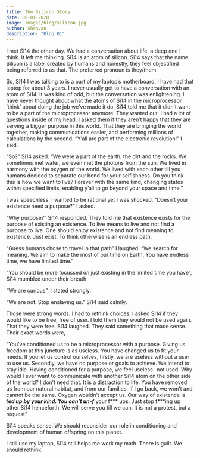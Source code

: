 ```yaml
---
title: The Silicon Story
date: 08-01-2020
image: images/blog/silicon.jpg
author: Shravan
description: "Blog 01"
---
```


I met Si14 the other day. We had a conversation about life, a deep one I think. It left me thinking. Si14 is an atom of silicon. Si14 says that the name Silicon is a label created by humans and honestly, they feel objectified being referred to as that. The preferred pronoun is they/them. 


So, Si14 I was talking to is a part of my laptop’s motherboard. I have had that laptop for about 3 years. I never usually get to have a conversation with an atom of Si14. It was kind of odd, but the conversation was enlightening. I have never thought about what the atoms of Si14 in the microprocessor ‘think’ about doing the job we’ve made it do. Si14 told me that it didn’t want to be a part of the microprocessor anymore. They wanted out. I had a lot of questions inside of my head. I asked them if they aren’t happy that they are serving a bigger purpose in this world. That they are bringing the world together, making communications easier, and performing millions of calculations by the second. “Y’all are part of the electronic revolution!” I said. 


“So?” Si14 asked. “We were a part of the earth, the dirt and the rocks. We sometimes met water, we even met the photons from the sun. We lived in harmony with the oxygen of the world. We lived with each other till you humans decided to separate our bond for your selfishness. Do you think this is how we want to live? Forever with the same kind, changing states within specified limits, enabling y’all to go beyond your space and time.”


I was speechless. I wanted to be rational yet I was shocked. “Doesn’t your existence need a purpose?” I asked.


“Why purpose?” Si14 responded. They told me that existence exists for the purpose of existing an existence. To live means to live and not find a purpose to live. One should enjoy existence and not find meaning to existence. Just exist. To think otherwise is an endless path.

“Guess humans chose to travel in that path” I laughed. “We search for meaning. We aim to make the most of our time on Earth. You have endless time, we have limited time.”

“You should be more focussed on just existing in the limited time you have”, Si14 mumbled under their breath. 


“We are curious”, I stated strongly. 


“We are not. Stop enslaving us.” Si14 said calmly.


Those were strong words. I had to rethink choices. I asked Si14 if they would like to be free, free of user. I told them they would not be used again. That they were free. Si14 laughed. They said something that made sense. Their exact words were,

“You’ve conditioned us to be a microprocessor with a purpose. Giving us freedom at this juncture is as useless. You have changed us to fit your needs. If you let us control ourselves, firstly, we are useless without a user to use us. Secondly, we have no purpose or goals to achieve. We intend to stay idle. Having conditioned for a purpose, we feel useless- not used. Why would I ever want to communicate with another Si14 atom on the other side of the world? I don’t need that. It is a distraction to life. You have removed us from our natural habitat, and from our families. If I go back, we won’t and cannot be the same. Oxygen wouldn’t accept us. Our way of existence is f***ed up by your kind. You can’t un-f*** your f*** ups. Just stop f***ing up other Si14 henceforth. We will serve you till we can. It is not a protest, but a request”


Si14 speaks sense. We should reconsider our role in conditioning and development of human offspring on this planet.


I still use my laptop, Si14 still helps me work my math. There is guilt. We should rethink.
